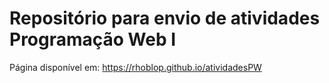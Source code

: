 # Repositório para envio de atividades Programação Web I
Página disponível em: https://rhoblop.github.io/atividadesPW
